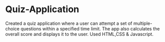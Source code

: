 # Quiz-Application
Created a quiz application where a user can attempt a set of multiple-choice questions within a specified time limit.  The app also calculates the overall score and displays it to the user. Used HTML,CSS &amp; Javascript.
